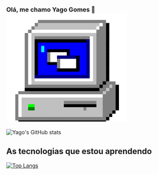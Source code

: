 ### Olá, me chamo Yago Gomes 👋 <img src="https://raw.githubusercontent.com/TheDudeThatCode/TheDudeThatCode/master/Assets/PC.gif">

![Yago's GitHub stats](https://github-readme-stats.vercel.app/api?username=yaguera&show_icons=true&theme=dracula)

## As tecnologias que estou aprendendo

[![Top Langs](https://github-readme-stats.vercel.app/api/top-langs/?username=yaguera)](https://github.com/yaguera/github-readme-stats)
